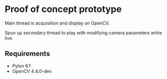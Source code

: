 # Proof of concept prototype
Main thread is acquisition and display on OpenCV.

Spun up secondary thread to play with modifying camera parameters while live.

## Requirements
- Pylon 6.1
- OpenCV 4.4.0-dev